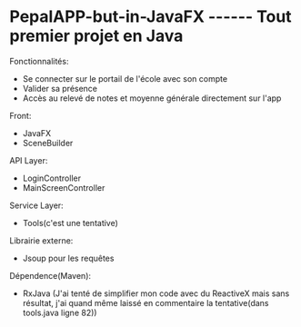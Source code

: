 # PepalAPP-but-in-JavaFX ------ Tout premier projet en Java

Fonctionnalités:
- Se connecter sur le portail de l'école avec son compte
- Valider sa présence
- Accès au relevé de notes et moyenne générale directement sur l'app

Front:
- JavaFX
- SceneBuilder

API Layer:
- LoginController
- MainScreenController

Service Layer:
- Tools(c'est une tentative)

Librairie externe:
- Jsoup pour les requêtes

Dépendence(Maven):
- RxJava (J'ai tenté de simplifier mon code avec du ReactiveX mais sans résultat, j'ai quand même laissé en commentaire la tentative(dans tools.java ligne 82))

